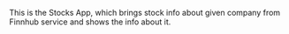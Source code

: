 This is the Stocks App, which brings stock info about given company from Finnhub service and shows the info about it.

